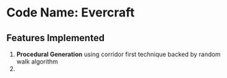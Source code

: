 # Code Name: Evercraft

## Features Implemented
1. **Procedural Generation** using corridor first technique backed by random walk algorithm
2. 
